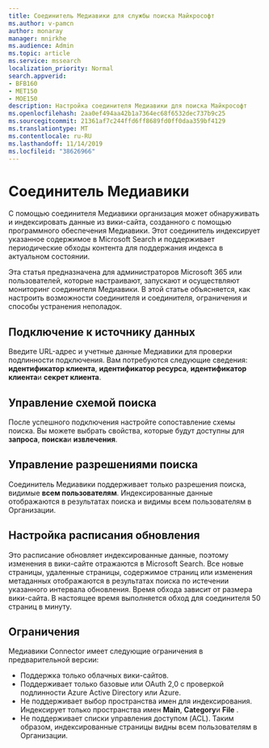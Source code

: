 ```yaml
---
title: Соединитель Медиавики для службы поиска Майкрософт
ms.author: v-pamcn
author: monaray
manager: mnirkhe
ms.audience: Admin
ms.topic: article
ms.service: mssearch
localization_priority: Normal
search.appverid:
- BFB160
- MET150
- MOE150
description: Настройка соединителя Медиавики для поиска Майкрософт
ms.openlocfilehash: 2aa0ef494aa42b1a7364ec68f6532dec737b9c25
ms.sourcegitcommit: 21361af7c244ffd6ff8689fd0ff0daa359bf4129
ms.translationtype: MT
ms.contentlocale: ru-RU
ms.lasthandoff: 11/14/2019
ms.locfileid: "38626966"
---
```

# <a name="mediawiki-connector"></a>Соединитель Медиавики

С помощью соединителя Медиавики организация может обнаруживать и индексировать данные из вики-сайта, созданного с помощью программного обеспечения Медиавики. Этот соединитель индексирует указанное содержимое в Microsoft Search и поддерживает периодические обходы контента для поддержания индекса в актуальном состоянии.

Эта статья предназначена для администраторов Microsoft 365 или пользователей, которые настраивают, запускают и осуществляют мониторинг соединителя Медиавики. В этой статье объясняется, как настроить возможности соединителя и соединителя, ограничения и способы устранения неполадок.

## <a name="connect-to-a-data-source"></a>Подключение к источнику данных
Введите URL-адрес и учетные данные Медиавики для проверки подлинности подключения. Вам потребуются следующие сведения: **идентификатор клиента**, **идентификатор ресурса**, **идентификатор клиента**и **секрет клиента**.

## <a name="manage-the-search-schema"></a>Управление схемой поиска
После успешного подключения настройте сопоставление схемы поиска. Вы можете выбрать свойства, которые будут доступны для **запроса**, **поиска**и **извлечения**.

## <a name="manage-search-permissions"></a>Управление разрешениями поиска
Соединитель Медиавики поддерживает только разрешения поиска, видимые **всем пользователям**. Индексированные данные отображаются в результатах поиска и видимы всем пользователям в Организации.

## <a name="set-the-refresh-schedule"></a>Настройка расписания обновления 
Это расписание обновляет индексированные данные, поэтому изменения в вики-сайте отражаются в Microsoft Search. Все новые страницы, удаленные страницы, содержимое страниц или изменения метаданных отображаются в результатах поиска по истечении указанного интервала обновления. Время обхода зависит от размера вики-сайта. В настоящее время выполняется обход для соединителя 50 страниц в минуту.

## <a name="limitations"></a>Ограничения 
Медиавики Connector имеет следующие ограничения в предварительной версии:
* Поддержка только облачных вики-сайтов.
* Поддерживает только базовые или OAuth 2,0 с проверкой подлинности Azure Active Directory или Azure.
* Не поддерживает выбор пространства имен для индексирования. Индексирует только пространства имен **Main**, **Category**и **File** .
* Не поддерживает списки управления доступом (ACL). Таким образом, индексированные страницы видны всем пользователям в Организации.
